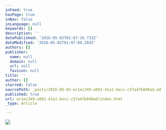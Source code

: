 ```yaml
---
inFeed: true
hasPage: true
inNav: false
inLanguage: null
keywords: []
description: ''
datePublished: '2016-05-02T01:07:16.733Z'
dateModified: '2016-05-02T01:07:04.269Z'
authors: []
publisher:
  name: null
  domain: null
  url: null
  favicon: null
title: ''
author: []
starred: false
sourcePath: _posts/2016-05-02-ec1ec349-a081-41a1-becc-c57a47b840ad.md
published: true
url: ec1ec349-a081-41a1-becc-c57a47b840ad/index.html
_type: Article

---
```

![](https://the-grid-user-content.s3-us-west-2.amazonaws.com/071fd215-cc42-412b-8fdb-44c40bb42692.jpg)